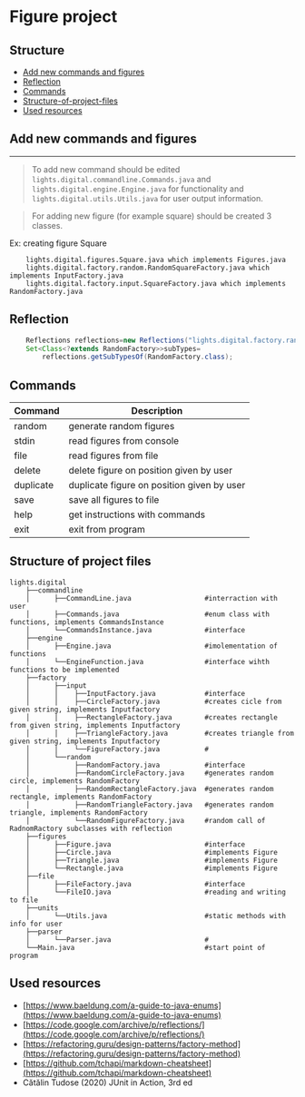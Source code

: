 # Figure project #

## Structure ##

* [Add new commands and figures](#add-new-commands-and-figures)
* [Reflection](#reflection)
* [Commands](#commands)
* [Structure-of-project-files](#structure-of-project-files)
* [Used resources](#used-resources)

## Add new commands and figures ##

- - -
> To add new command should be edited `lights.digital.commandline.Commands.java` and `lights.digital.engine.Engine.java`
> for functionality and `lights.digital.utils.Utils.java` for user output information.

> For adding new figure (for example square) should be created 3 classes.

Ex: creating figure Square

````
    lights.digital.figures.Square.java which implements Figures.java
    lights.digital.factory.random.RandomSquareFactory.java which implements InputFactory.java
    lights.digital.factory.input.SquareFactory.java which implements RandomFactory.java
````

## Reflection ##

```java
    Reflections reflections=new Reflections("lights.digital.factory.random");
    Set<Class<?extends RandomFactory>>subTypes=
        reflections.getSubTypesOf(RandomFactory.class);
```

## Commands ##

| Command   | Description                                 |
|-----------|---------------------------------------------|
| random    | generate random figures                     |
| stdin     | read figures from console                   |
| file      | read figures from file                      |
| delete    | delete figure on position given by user     |
| duplicate | duplicate figure on position given by user  |
| save      | save all figures to file                    |
| help      | get instructions with commands              |
| exit      | exit from program                           |

## Structure of project files ##

    lights.digital    
        ├──commandline
        │      ├──CommandLine.java                  #interraction with user
        │      ├──Commands.java                     #enum class with functions, implements CommandsInstance
        │      └──CommandsInstance.java             #interface 
        ├──engine
        │      ├──Engine.java                       #imolementation of functions
        │      └──EngineFunction.java               #interface wihth functions to be implemented
        ├──factory
        │      ├──input
        │      │    ├──InputFactory.java            #interface
        │      │    ├──CircleFactory.java           #creates cicle from given string, implements Inputfactory
        │      │    ├──RectangleFactory.java        #creates rectangle from given string, implements Inputfactory
        │      │    ├──TriangleFactory.java         #creates triangle from given string, implements Inputfactory
        │      │    └──FigureFactory.java           #
        │      └──random 
        │           ├──RandomFactory.java           #interface
        │           ├──RandomCircleFactory.java     #generates random circle, implements RandomFactory
        │           ├──RandomRectangleFactory.java  #generates random rectangle, implements RandomFactory
        │           ├──RandomTriangleFactory.java   #generates random triangle, implements RandomFactory
        │           └──RandomFigureFactory.java     #random call of RadnomRactory subclasses with reflection
        ├──figures
        │      ├──Figure.java                       #interface
        │      ├──Circle.java                       #implements Figure
        │      ├──Triangle.java                     #implements Figure
        │      └──Rectangle.java                    #implements Figure
        ├──file
        │      ├──FileFactory.java                  #interface
        │      └──FileIO.java                       #reading and writing to file
        ├──units
        │      └──Utils.java                        #static methods with info for user
        ├──parser
        │      └──Parser.java                       #
        └──Main.java                                #start point of program

## Used resources ##

* [https://www.baeldung.com/a-guide-to-java-enums](https://www.baeldung.com/a-guide-to-java-enums)<br>
* [https://code.google.com/archive/p/reflections/](https://code.google.com/archive/p/reflections/)
* [https://refactoring.guru/design-patterns/factory-method](https://refactoring.guru/design-patterns/factory-method)
* [https://github.com/tchapi/markdown-cheatsheet](https://github.com/tchapi/markdown-cheatsheet)
* Cătălin Tudose (2020) JUnit in Action, 3rd ed